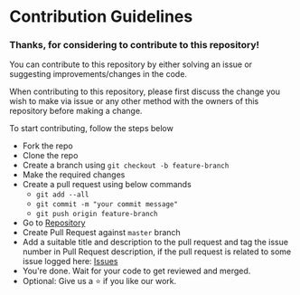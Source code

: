 # Contribution Guidelines

### Thanks, for considering to contribute to this repository!
You can contribute to this repository by either solving an issue or suggesting improvements/changes in the code.

When contributing to this repository, please first discuss the change you wish to make via issue or any other method with the owners of this repository before making a change.

To start contributing, follow the steps below
- Fork the repo
- Clone the repo
- Create a branch using `git checkout -b feature-branch`
- Make the required changes
- Create a pull request using below commands
  - `git add --all`
  - `git commit -m "your commit message"`
  - `git push origin feature-branch`
- Go to [Repository](https://github.com/AdithyaBhat17/interview-cookbook)
- Create Pull Request against `master` branch
- Add a suitable title and description to the pull request and tag the issue number in Pull Request description, if the pull request is related to some issue logged here: [Issues](https://github.com/AdithyaBhat17/interview-cookbook/issues)
- You're done. Wait for your code to get reviewed and merged.
- Optional: Give us a :star: if you like our work.
